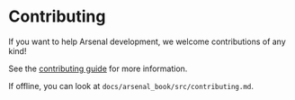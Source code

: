 # Contributing

If you want to help Arsenal development, we welcome contributions of any kind!

See the [contributing guide][contributing] for more information.

If offline, you can look at `docs/arsenal_book/src/contributing.md`.

[contributing]: https://katharostech.github.io/arsenal/contributing.html.
